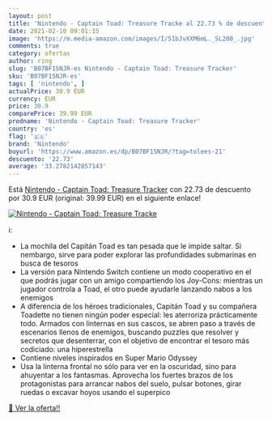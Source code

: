 ```yaml
---
layout: post
title: 'Nintendo - Captain Toad: Treasure Tracke al 22.73 % de descuento'
date: 2021-02-10 09:01:15
image: 'https://m.media-amazon.com/images/I/51bJvXXM6mL._SL200_.jpg'
comments: true
category: ofertas
author: ring
slug: 'B07BF1SNJR-es Nintendo - Captain Toad: Treasure Tracker'
sku: 'B07BF1SNJR-es'
tags: [ 'nintendo', ]
actualPrice: 30.9 EUR
currency: EUR
price: 30.9
comparePrice: 39.99 EUR
prodname: 'Nintendo - Captain Toad: Treasure Tracker'
country: 'es'
flag: '🇪🇸'
brand: 'Nintendo'
buyurl: 'https://www.amazon.es/dp/B07BF1SNJR/?tag=tolees-21'
descuento: '22.73'
average: '33.2782142857143'
---
```


Está [Nintendo - Captain Toad: Treasure Tracker](https://www.amazon.es/dp/B07BF1SNJR/?tag=tolees-21) con 22.73 de descuento por 30.9 EUR (original: 39.99 EUR) en el siguiente enlace!

[![Nintendo - Captain Toad: Treasure Tracke](https://m.media-amazon.com/images/I/51bJvXXM6mL._SL200_.jpg)](https://www.amazon.es/dp/B07BF1SNJR/?tag=tolees-21)

ℹ️:

- La mochila del Capitán Toad es tan pesada que le impide saltar. Si nembargo, sirve para poder explorar las profundidades submarinas en busca de tesoros
- La versión para Nintendo Switch contiene un modo cooperativo en el que podrás jugar con un amigo compartiendo los Joy-Cons: mientras un jugador controla a Toad, el otro puede ayudarle lanzando nabos a los enemigos
- A diferencia de los héroes tradicionales, Capitán Toad y su compañera Toadette no tienen ningún poder especial: les aterroriza prácticamente todo. Armados con linternas en sus cascos, se abren paso a través de escenarios llenos de enemigos, buscando puzzles que resolver y secretos que desenterrar, con el objetivo de encontrar el tesoro más codiciado: una hiperestrella
- Contiene niveles inspirados en Super Mario Odyssey
- Usa la linterna frontal no sólo para ver en la oscuridad, sino para ahuyentar a los fantasmas. Aprovecha los fuertes brazos de los protagonistas para arrancar nabos del suelo, pulsar botones, girar ruedas o excavar hoyos usando el superpico

[🛒 Ver la oferta!!](https://www.amazon.es/dp/B07BF1SNJR/?tag=tolees-21)
